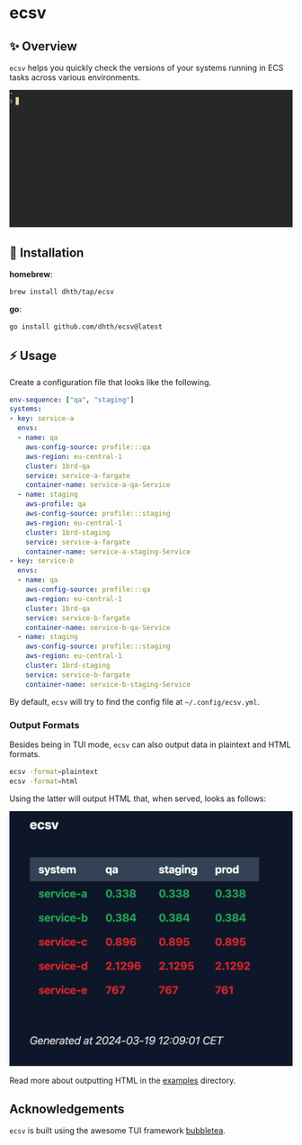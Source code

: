 # ecsv

✨ Overview
---

`ecsv` helps you quickly check the versions of your systems running in ECS tasks
across various environments.

<p align="center">
  <img src="./assets/ecsv.gif?raw=true" alt="Usage" />
</p>


💾 Installation
---

**homebrew**:

```sh
brew install dhth/tap/ecsv
```

**go**:

```sh
go install github.com/dhth/ecsv@latest
```

⚡️ Usage
---

Create a configuration file that looks like the following.

```yaml
env-sequence: ["qa", "staging"]
systems:
- key: service-a
  envs:
  - name: qa
    aws-config-source: profile:::qa
    aws-region: eu-central-1
    cluster: 1brd-qa
    service: service-a-fargate
    container-name: service-a-qa-Service
  - name: staging
    aws-profile: qa
    aws-config-source: profile:::staging
    aws-region: eu-central-1
    cluster: 1brd-staging
    service: service-a-fargate
    container-name: service-a-staging-Service
- key: service-b
  envs:
  - name: qa
    aws-config-source: profile:::qa
    aws-region: eu-central-1
    cluster: 1brd-qa
    service: service-b-fargate
    container-name: service-b-qa-Service
  - name: staging
    aws-config-source: profile:::staging
    aws-region: eu-central-1
    cluster: 1brd-staging
    service: service-b-fargate
    container-name: service-b-staging-Service
```

By default, `ecsv` will try to find the config file at `~/.config/ecsv.yml`.

### Output Formats

Besides being in TUI mode, `ecsv` can also output data in plaintext and HTML
formats.

```bash
ecsv -format=plaintext
ecsv -format=html
```

Using the latter will output HTML that, when served, looks as follows:

<p align="center">
  <img src="./assets/ecsv_html_default.png" alt="HTML output" />
</p>

Read more about outputting HTML in the [examples](./examples/html_template)
directory.

Acknowledgements
---

`ecsv` is built using the awesome TUI framework [bubbletea][1].

[1]: https://github.com/charmbracelet/bubbletea
